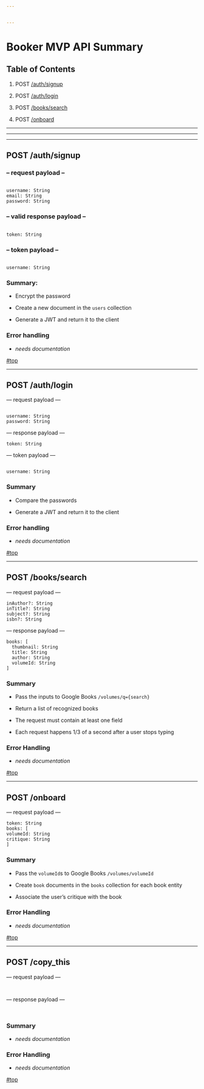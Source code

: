 ```yaml
---


---
```


<h1 id="booker-mvp-api-summary-a-id0a">Booker MVP API Summary <a id="0"></a></h1>
<h2 id="table-of-contents">Table of Contents</h2>
<ol>
<li>
<p>POST <a href="#auth-signup">/auth/signup</a></p>
</li>
<li>
<p>POST <a href="#auth-login">/auth/login</a></p>
</li>
<li>
<p>POST <a href="#books-search">/books/search</a></p>
</li>
<li>
<p>POST <a href="#onboard">/onboard</a></p>
</li>
</ol>
<hr>
<hr>
<hr>
<h2 id="post-authsignup-a-idauth-signupa">POST /auth/signup <a id="auth-signup"></a></h2>
<h3 id="request-payload---">– request payload –</h3>
<pre><code>
username: String
email: String
password: String
</code></pre>
<h3 id="valid-response-payload---">– valid response payload –</h3>
<pre><code>
token: String
</code></pre>
<h3 id="token-payload---">– token payload –</h3>
<pre><code>
username: String
</code></pre>
<h3 id="summary">Summary:</h3>
<ul>
<li>
<p>Encrypt the password</p>
</li>
<li>
<p>Create a new document in the <code>users</code> collection</p>
</li>
<li>
<p>Generate a JWT and return it to the client</p>
</li>
</ul>
<h3 id="error-handling">Error handling</h3>
<ul>
<li><em>needs documentation</em></li>
</ul>
<p><a href="#0">#top</a></p>
<hr>
<h2 id="post-authlogin-a-idauth-logina">POST /auth/login <a id="auth-login"></a></h2>
<p>— request payload —</p>
<pre><code>
username: String
password: String
</code></pre>
<p>— response payload —</p>
<pre><code>token: String</code></pre>
<p>— token payload —</p>
<pre><code>
username: String
</code></pre>
<h3 id="summary-1">Summary</h3>
<ul>
<li>
<p>Compare the passwords</p>
</li>
<li>
<p>Generate a JWT and return it to the client</p>
</li>
</ul>
<h3 id="error-handling-1">Error handling</h3>
<ul>
<li><em>needs documentation</em></li>
</ul>
<p><a href="#0">#top</a></p>
<hr>
<h2 id="post-bookssearch-a-idbooks-searcha">POST /books/search <a id="books-search"></a></h2>
<p>— request payload —</p>
<pre><code>inAuthor?: String
inTitle?: String
subject?: String
isbn?: String
</code></pre>
<p>— response payload —</p>
<pre><code>books: [
  thumbnail: String
  title: String
  author: String
  volumeId: String
]
</code></pre>
<h3 id="summary-2">Summary</h3>
<ul>
<li>
<p>Pass the inputs to Google Books <code>/volumes/q={search}</code></p>
</li>
<li>
<p>Return a list of recognized books</p>
</li>
<li>
<p>The request must contain at least one field</p>
</li>
<li>
<p>Each request happens 1/3 of a second after a user stops typing</p>
</li>
</ul>
<h3 id="error-handling-2">Error Handling</h3>
<ul>
<li><em>needs documentation</em></li>
</ul>
<p><a href="#0">#top</a></p>
<hr>
<h2 id="post-onboard-a-idonboarda">POST /onboard <a id="onboard"></a></h2>
<p>— request payload —</p>
<pre><code>token: String
books: [
volumeId: String
critique: String
]
</code></pre>
<h3 id="summary-3">Summary</h3>
<ul>
<li>
<p>Pass the <code>volumeId</code>s to Google Books <code>/volumes/volumeId</code></p>
</li>
<li>
<p>Create <code>book</code> documents in the <code>books</code> collection for each book entity</p>
</li>
<li>
<p>Associate the user’s critique with the book</p>
</li>
</ul>
<h3 id="error-handling-3">Error Handling</h3>
<ul>
<li><em>needs documentation</em></li>
</ul>
<p><a href="#0">#top</a></p>
<hr>
<h2 id="post-copy_this-a-idcopy-thisa">POST /copy_this <a id="copy-this"></a></h2>
<p>— request payload —</p>
<pre><code>
</code></pre>
<p>— response payload —</p>
<pre><code>
</code></pre>
<h3 id="summary-4">Summary</h3>
<ul>
<li><em>needs documentation</em></li>
</ul>
<h3 id="error-handling-4">Error Handling</h3>
<ul>
<li><em>needs documentation</em></li>
</ul>
<p><a href="#0">#top</a></p>


